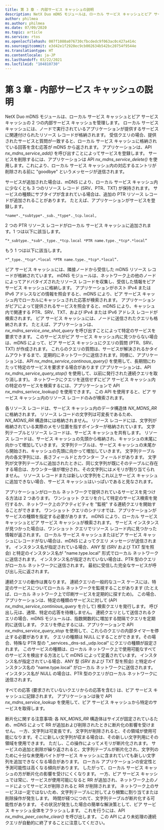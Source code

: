 ```yaml
---
title: 第 3 章 - 内部サービス キャッシュの説明
description: NetX Duo mDNS モジュールは、ローカル サービス キャッシュとピア サービス キャッシュの 2 つの内部サービス キャッシュを管理します。
author: philmea
ms.author: philmea
ms.date: 07/09/2020
ms.topic: article
ms.service: rtos
ms.openlocfilehash: 007f1080a076730cfbcdedc9f063ac0c427a414c
ms.sourcegitcommit: e3d42e1f2920ec9cb002634b542bc20754f9544e
ms.translationtype: HT
ms.contentlocale: ja-JP
ms.lasthandoff: 03/22/2021
ms.locfileid: "104810730"
---
```

# <a name="chapter-3---description-of-internal-service-cache"></a>第 3 章 - 内部サービス キャッシュの説明

NetX Duo mDNS モジュールは、ローカル サービス キャッシュとピア サービス キャッシュの 2 つの内部サービス キャッシュを管理します。 ローカル サービス キャッシュには、ノードで実行されているアプリケーションが提供するサービスに関連付けられたリソース レコードが格納されます。 受信クエリの場合、提供されたサービスと質問が一致すると、ローカル サービス キャッシュに格納されている回答を含む応答が mDNS から返されます。 アプリケーションは、API *nx_mdns_service_add()* を呼び出すことによってサービスを登録します。 サービスを削除するには、アプリケーションは API *nx_mdns_service_delete()* を使用します。これにより、ローカル サービス キャッシュ内の対応するエントリが削除される前に "goodbye" というメッセージが送信されます。

サービスが追加された場合は、mDNS により、ローカル サービス キャッシュ内に少なくとも 3 つのリソース レコード (SRV、PTR、TXT) が保持されます。 サービスの種類にサブタイプが含まれている場合は、追加の PTR リソース レコードが追加されることがあります。 たとえば、アプリケーションがサービスを登録します。

```
*name*._*subtype*._sub._*type*._tcp.local,
```

2 つの PTR リソース レコードがローカル サービス キャッシュに追加されます。1 つは以下に該当します。

```
“*_subtype._*sub*._type._*tcp.local *PTR name.type._*tcp*.*local”
```

もう 1 つは以下に該当します。

```
*“_type._*tcp*.*local *PTR name.type._*tcp*.*local”.
```

ピア サービス キャッシュには、隣接ノードから受信した mDNS リソース レコードが格納されています。 mDNS モジュールは、ネットワーク上の他のノードによってアドバタイズされたリソース レコードを収集し、受信した情報をピア サービス キャッシュに格納します。 アプリケーションがホスト IPv4 または IPv6 アドレスなどの情報を照会すると、mDNS により、ピア サービス キャッシュ内でローカルにキャッシュされた応答が検索されます。 アプリケーションがピアによって提供されるサービスを照会すると、mDNS により、キャッシュ内で関連する PTR、SRV、TXT、および IPv4 または IPv6 アドレス レコードが検索されます。 ピア サービス キャッシュには、ノードに送信されたクエリも格納されます。 たとえば、アプリケーションは、*nx_mdns_service_one_shot_query* を呼び出すことによって特定のサービスを要求できます。 このサービスがピア サービス キャッシュ内に見つからない場合は、mDNS によって、ピア サービス キャッシュにクエリの質問 (PTR、SRV、TXT) が作成されます。 これらのクエリの質問は、サービスが解決されるかタイムアウトするまで、定期的にネットワークに送信されます。同様に、アプリケーションは、API *nx_mdns_service_continous_query()* を使用して、長期間にわたって特定のサービスを要求する場合があります (アプリケーションは、API *nx_mdns_service_query_stop()* を使用して、以前に発行された連続クエリを取り消します)。 ネットワークにクエリを送信せずにピア サービス キャッシュ内の特定のサービスを検索するには、アプリケーションで API *nx_mdns_serivce_lookup()* を使用できます。 この API を使用すると、ピア サービス キャッシュ内のリソース レコードのみが検索されます。

各リソース レコードは、サービス キャッシュ内のデータ構造体 *NX_MDNS_RR* に格納されます。 リソース レコードの文字列は可変長であるため、*NX_MDNS_RR* 構造体には格納されません。 リソース レコードには、文字列が格納されている実際のメモリ位置を指すポインターが格納されています。 文字列テーブルとリソース レコードは、サービス キャッシュを共有します。 リソース レコードは、サービス キャッシュの先頭から格納され、キャッシュの末尾に向かって増加していきます。 文字列テーブルは、サービス キャッシュの末尾から開始され、キャッシュの先頭に向かって増加していきます。 文字列テーブル内の各文字列には、長さフィールドとカウンター フィールドがあります。 文字列が文字列テーブルに追加されたときに、同じ文字列が既にそのテーブルに存在する場合は、カウンター値が増分され、その文字列にはメモリが割り当てられません。 リソース レコードまたは新しい文字列をこれ以上サービス キャッシュに追加できない場合、サービス キャッシュはいっぱいであると見なされます。

アプリケーションがローカル ネットワークで提供されているサービスを見つける方法は 2 つあります。 ワンショット クエリを介して特定のサービス検索を発行するか、ネットワーク上のアクティビティを "監視" する連続クエリを開始することができます。 ワンショット クエリのシナリオでは、アプリケーションがサービスの種類を指定する必要があります。 mDNS により、ローカル サービス キャッシュとピア サービス キャッシュが検索されます。 サービス インスタンスが見つかった場合は、ワンショット クエリでリソース レコード内に見つかった情報が返されます。 ローカル サービス キャッシュまたはピア サービス キャッシュにレコードがない場合は、mDNS によってクエリ メッセージが送信されます。 インスタンス名が指定されている場合、*ANY* 型 (SRV および TXT 型を照会) と特定のインスタンス名が "name.type.local" 形式でローカル ネットワークに送信されます。 インスタンス名が指定されていない場合は、PTR 型のクエリがローカル ネットワークに送信されます。 最初に受信した完全なサービスが呼び出し元に返されます。

連続クエリの動作は異なります。 連続クエリの一般的なユース ケースには、特定のサービスについてローカル ネットワークを監視することがあります (たとえば、ローカル ネットワーク上で印刷サービスを定期的に探すため)。 この場合、アプリケーションは、特定の種類のサービスに対して (API *nx_mdns_service_continious_query* を介して) 検索クエリを発行します。 呼び出し元は、通常、特定の応答を待機しません。 連続クエリとして送信されるクエリの場合、mDNS モジュールは、指数関数的に増加する間隔でクエリを定期的に送信します。 クエリを停止するには、アプリケーションで API *nx_mdns_service_query_stop* を使用して、これらのクエリの内部タイマーを停止する必要があります。 クエリの種類は NULL にすることができます。その場合、特殊な PTR 型の "_services._dns-sd._udp.local" にクエリの種類が設定されます。 このサービスの種類は、ローカル ネットワーク上で使用可能なすべてのサービスを検出する方法として mDNS によって定義されています。 インスタンス名が指定されている場合、ANY 型 (SRV および TXT 型を照会) と特定のインスタンス名の "name.type.local" がローカル ネットワークに送信されます。 インスタンス名が NULL の場合は、PTR 型のクエリがローカル ネットワークに送信されます。

すべての応答 (要求されていないクエリからの応答を含む) は、ピア サービス キャッシュに記録されます。 アプリケーションは後で API *nx_mdns_service_lookup* を使用して、ピア サービス キャッシュから特定のサービスを取得します。

断片化に関する注意事項: 各 *NX_MDNS_RR* 構造体はサイズが固定されているため、mDNS によって RR が追加および削除されたときに断片化の影響を受けません。 一方、文字列は可変長です。 文字列が削除されると、その領域が使用可能になります。そこに新しい文字列が収まる場合は、その新しい文字列用にその領域を使用できます。 ただし、この操作によってメモリが断片化されます。 サービスの追加と削除が繰り返されると、文字列テーブルが断片化され、文字列のために十分な未使用バイトがサービス キャッシュに含まれていても新しい文字列を追加できなくなる場合があります。 ローカル アプリケーションの安定性と予測可能性は高くなる傾向があります。 したがって、ローカル サービス キャッシュの方が断片化の影響を受けにくくなります。 一方、ピア サービス キャッシュでは常に、サービスが使用可能になると RR が追加され、ネットワーク上のノードによってサービスが削除されると RR が削除されます。 ネットワーク上のサービスは一定ではないため、文字列テーブルに対してより頻繁に割り当てまたは削除操作が発生します。 時間が経つにつれて、文字列テーブルが断片化する可能性があります。 その状況が発生した場合の簡単な解決策として、ピア サービス キャッシュ全体をフラッシュします。 これを行うには、API *nx_mdns_peer_cache_clear()* を呼び出します。 この API により未処理の連続クエリが自動的に終了することに注意してください。
